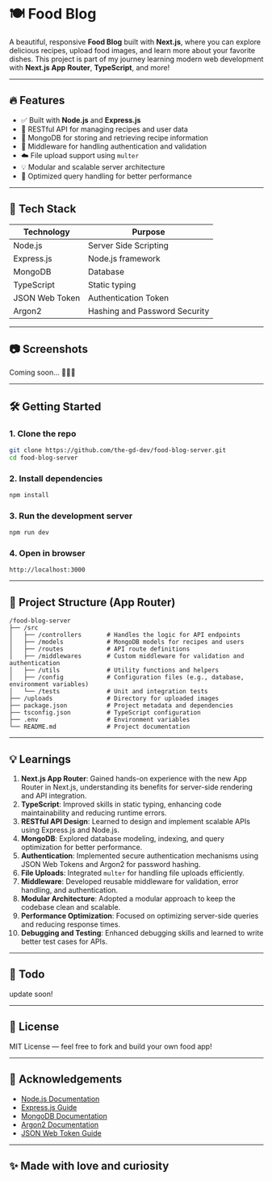 # 🍽️ Food Blog

A beautiful, responsive **Food Blog** built with **Next.js**, where you can explore delicious recipes, upload food images, and learn more about your favorite dishes. This project is part of my journey learning modern web development with **Next.js App Router**, **TypeScript**, and more!

---

## 🔥 Features

- ✅ Built with **Node.js** and **Express.js**
- 🍱 RESTful API for managing recipes and user data
- 📖 MongoDB for storing and retrieving recipe information
- 🎨 Middleware for handling authentication and validation
- ☁️ File upload support using `multer`
- 💡 Modular and scalable server architecture
- 🧠 Optimized query handling for better performance

---

## 🚀 Tech Stack

| Technology     | Purpose                       |
| -------------- | ----------------------------- |
| Node.js        | Server Side Scripting         |
| Express.js     | Node.js framework             |
| MongoDB        | Database                      |
| TypeScript     | Static typing                 |
| JSON Web Token | Authentication Token          |
| Argon2         | Hashing and Password Security |

---

## 📷 Screenshots

Coming soon... 👨‍🍳📸

---

## 🛠️ Getting Started

### 1. Clone the repo

```bash
git clone https://github.com/the-gd-dev/food-blog-server.git
cd food-blog-server
```

### 2. Install dependencies

```bash
npm install
```

### 3. Run the development server

```bash
npm run dev
```

### 4. Open in browser

```
http://localhost:3000
```

---

## 📁 Project Structure (App Router)
```
/food-blog-server
├── /src
│   ├── /controllers       # Handles the logic for API endpoints
│   ├── /models            # MongoDB models for recipes and users
│   ├── /routes            # API route definitions
│   ├── /middlewares       # Custom middleware for validation and authentication
│   ├── /utils             # Utility functions and helpers
│   ├── /config            # Configuration files (e.g., database, environment variables)
│   └── /tests             # Unit and integration tests
├── /uploads               # Directory for uploaded images
├── package.json           # Project metadata and dependencies
├── tsconfig.json          # TypeScript configuration
├── .env                   # Environment variables
└── README.md              # Project documentation
```
---

## 💡 Learnings
1. **Next.js App Router**: Gained hands-on experience with the new App Router in Next.js, understanding its benefits for server-side rendering and API integration.
2. **TypeScript**: Improved skills in static typing, enhancing code maintainability and reducing runtime errors.
3. **RESTful API Design**: Learned to design and implement scalable APIs using Express.js and Node.js.
4. **MongoDB**: Explored database modeling, indexing, and query optimization for better performance.
5. **Authentication**: Implemented secure authentication mechanisms using JSON Web Tokens and Argon2 for password hashing.
6. **File Uploads**: Integrated `multer` for handling file uploads efficiently.
7. **Middleware**: Developed reusable middleware for validation, error handling, and authentication.
8. **Modular Architecture**: Adopted a modular approach to keep the codebase clean and scalable.
9. **Performance Optimization**: Focused on optimizing server-side queries and reducing response times.
10. **Debugging and Testing**: Enhanced debugging skills and learned to write better test cases for APIs.

---

## 📌 Todo

update soon!

---

## 📄 License

MIT License — feel free to fork and build your own food app!

---

## 🙌 Acknowledgements

- [Node.js Documentation](https://nodejs.org/en/docs)
- [Express.js Guide](https://expressjs.com/)
- [MongoDB Documentation](https://www.mongodb.com/docs/)
- [Argon2 Documentation](https://github.com/P-H-C/phc-winner-argon2)
- [JSON Web Token Guide](https://jwt.io/introduction)

---

## ✨ Made with love and curiosity
